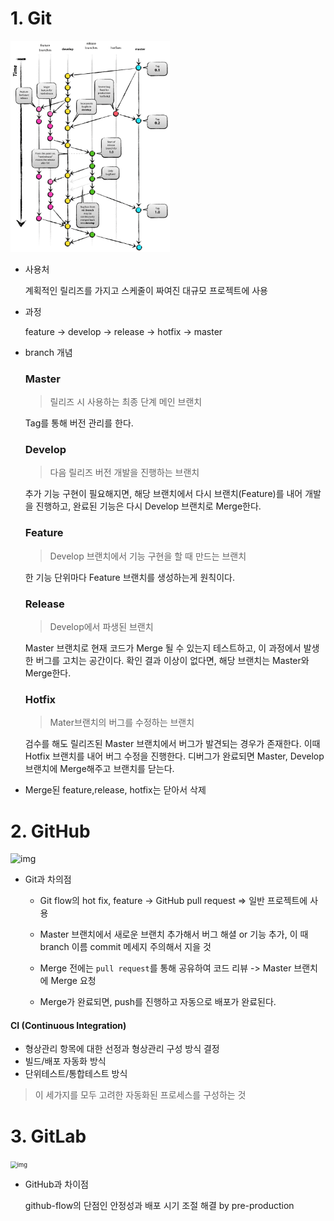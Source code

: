 # 1. Git

<img src="md-images/687474703a2f2f6e7669652e636f6d2f696d672f6769742d6d6f64656c4032782e706e67.png" alt="img" style="zoom: 33%;" />

* 사용처

  계획적인 릴리즈를 가지고 스케줄이 짜여진 대규모 프로젝트에 사용

- 과정

  feature → develop → release → hotfix → master

  

- branch 개념

  ### Master

  > 릴리즈 시 사용하는 최종 단계 메인 브랜치

  Tag를 통해 버전 관리를 한다.

  

  ### Develop

  > 다음 릴리즈 버전 개발을 진행하는 브랜치

  추가 기능 구현이 필요해지면, 해당 브랜치에서 다시 브랜치(Feature)를 내어 개발을 진행하고, 완료된 기능은 다시 Develop 브랜치로 Merge한다.

  

  ### Feature

  > Develop 브랜치에서 기능 구현을 할 때 만드는 브랜치

  한 기능 단위마다 Feature 브랜치를 생성하는게 원칙이다.

  

  ### Release

  > Develop에서 파생된 브랜치

  Master 브랜치로 현재 코드가 Merge 될 수 있는지 테스트하고, 이 과정에서 발생한 버그를 고치는 공간이다. 확인 결과 이상이 없다면, 해당 브랜치는 Master와 Merge한다.

  

  ### Hotfix

  > Mater브랜치의 버그를 수정하는 브랜치

  검수를 해도 릴리즈된 Master 브랜치에서 버그가 발견되는 경우가 존재한다. 이때 Hotfix 브랜치를 내어 버그 수정을 진행한다. 디버그가 완료되면 Master, Develop 브랜치에 Merge해주고 브랜치를 닫는다.

  

- Merge된 feature,release, hotfix는 닫아서 삭제

  



# 2. GitHub

![img](https://camo.githubusercontent.com/1206cff5e1da4b7ed742937a9234c6736c47db8866c3005ce0ae0266ad65c50f/68747470733a2f2f6d69726f2e6d656469756d2e636f6d2f6d61782f313136362f302a367054354834766e756a564c637930532e706e67)

* Git과 차의점

  * Git flow의 hot fix, feature -> GitHub pull request  => 일반 프로젝트에 사용

  * Master 브랜치에서 새로운 브랜치 추가해서 버그 해셜 or 기능 추가,  이 때 branch 이름 commit 메세지 주의해서 지을 것

  * Merge 전에는 `pull request`를 통해 공유하여 코드 리뷰 -> Master 브랜치에 Merge 요청

  * Merge가 완료되면, push를 진행하고 자동으로 배포가 완료된다. 



#### CI (Continuous Integration)

- 형상관리 항목에 대한 선정과 형상관리 구성 방식 결정
- 빌드/배포 자동화 방식
- 단위테스트/통합테스트 방식

> 이 세가지를 모두 고려한 자동화된 프로세스를 구성하는 것



# 3. GitLab

<img src="https://camo.githubusercontent.com/805cc97fd57cca10339b278f4db275f9a675dcb45cb76752d7bac5fc87b352fa/68747470733a2f2f61626f75742e6769746c61622e636f6d2f696d616765732f6769745f666c6f772f656e7669726f6e6d656e745f6272616e636865732e706e67" alt="img" style="zoom: 67%;" />

* GitHub과 차이점

  github-flow의 단점인 안정성과 배포 시기 조절 해결 by pre-production